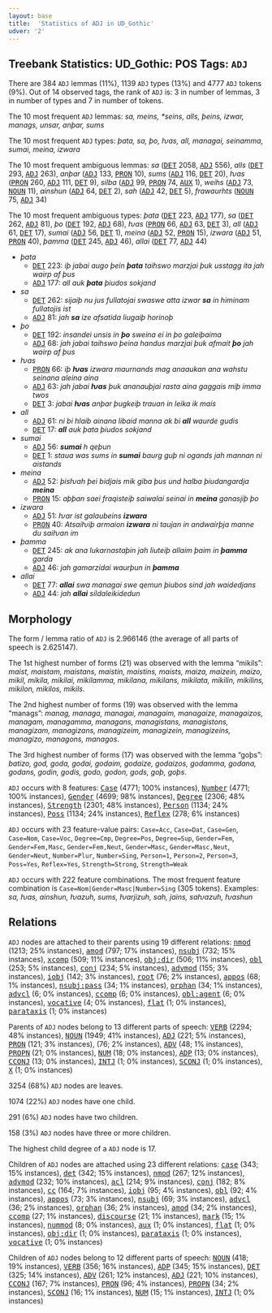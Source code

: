 ```yaml
---
layout: base
title:  'Statistics of ADJ in UD_Gothic'
udver: '2'
---
```


## Treebank Statistics: UD_Gothic: POS Tags: `ADJ`

There are 384 `ADJ` lemmas (11%), 1139 `ADJ` types (13%) and 4777 `ADJ` tokens (9%).
Out of 14 observed tags, the rank of `ADJ` is: 3 in number of lemmas, 3 in number of types and 7 in number of tokens.

The 10 most frequent `ADJ` lemmas: <em>sa, meins, *seins, alls, þeins, izwar, manags, unsar, anþar, sums</em>

The 10 most frequent `ADJ` types:  <em>þata, sa, þo, ƕas, all, managai, seinamma, sumai, meina, izwara</em>

The 10 most frequent ambiguous lemmas: <em>sa</em> (<tt><a href="got-pos-DET.html">DET</a></tt> 2058, <tt><a href="got-pos-ADJ.html">ADJ</a></tt> 556), <em>alls</em> (<tt><a href="got-pos-DET.html">DET</a></tt> 293, <tt><a href="got-pos-ADJ.html">ADJ</a></tt> 263), <em>anþar</em> (<tt><a href="got-pos-ADJ.html">ADJ</a></tt> 133, <tt><a href="got-pos-PRON.html">PRON</a></tt> 10), <em>sums</em> (<tt><a href="got-pos-ADJ.html">ADJ</a></tt> 116, <tt><a href="got-pos-DET.html">DET</a></tt> 20), <em>ƕas</em> (<tt><a href="got-pos-PRON.html">PRON</a></tt> 260, <tt><a href="got-pos-ADJ.html">ADJ</a></tt> 111, <tt><a href="got-pos-DET.html">DET</a></tt> 9), <em>silba</em> (<tt><a href="got-pos-ADJ.html">ADJ</a></tt> 99, <tt><a href="got-pos-PRON.html">PRON</a></tt> 74, <tt><a href="got-pos-AUX.html">AUX</a></tt> 1), <em>weihs</em> (<tt><a href="got-pos-ADJ.html">ADJ</a></tt> 73, <tt><a href="got-pos-NOUN.html">NOUN</a></tt> 11), <em>ainshun</em> (<tt><a href="got-pos-ADJ.html">ADJ</a></tt> 64, <tt><a href="got-pos-DET.html">DET</a></tt> 2), <em>sah</em> (<tt><a href="got-pos-ADJ.html">ADJ</a></tt> 42, <tt><a href="got-pos-DET.html">DET</a></tt> 5), <em>frawaurhts</em> (<tt><a href="got-pos-NOUN.html">NOUN</a></tt> 75, <tt><a href="got-pos-ADJ.html">ADJ</a></tt> 34)

The 10 most frequent ambiguous types:  <em>þata</em> (<tt><a href="got-pos-DET.html">DET</a></tt> 223, <tt><a href="got-pos-ADJ.html">ADJ</a></tt> 177), <em>sa</em> (<tt><a href="got-pos-DET.html">DET</a></tt> 262, <tt><a href="got-pos-ADJ.html">ADJ</a></tt> 81), <em>þo</em> (<tt><a href="got-pos-DET.html">DET</a></tt> 192, <tt><a href="got-pos-ADJ.html">ADJ</a></tt> 68), <em>ƕas</em> (<tt><a href="got-pos-PRON.html">PRON</a></tt> 66, <tt><a href="got-pos-ADJ.html">ADJ</a></tt> 63, <tt><a href="got-pos-DET.html">DET</a></tt> 3), <em>all</em> (<tt><a href="got-pos-ADJ.html">ADJ</a></tt> 61, <tt><a href="got-pos-DET.html">DET</a></tt> 17), <em>sumai</em> (<tt><a href="got-pos-ADJ.html">ADJ</a></tt> 56, <tt><a href="got-pos-DET.html">DET</a></tt> 1), <em>meina</em> (<tt><a href="got-pos-ADJ.html">ADJ</a></tt> 52, <tt><a href="got-pos-PRON.html">PRON</a></tt> 15), <em>izwara</em> (<tt><a href="got-pos-ADJ.html">ADJ</a></tt> 51, <tt><a href="got-pos-PRON.html">PRON</a></tt> 40), <em>þamma</em> (<tt><a href="got-pos-DET.html">DET</a></tt> 245, <tt><a href="got-pos-ADJ.html">ADJ</a></tt> 46), <em>allai</em> (<tt><a href="got-pos-DET.html">DET</a></tt> 77, <tt><a href="got-pos-ADJ.html">ADJ</a></tt> 44)


* <em>þata</em>
  * <tt><a href="got-pos-DET.html">DET</a></tt> 223: <em>iþ jabai augo þein <b>þata</b> taihswo marzjai þuk usstagg ita jah wairp af þus</em>
  * <tt><a href="got-pos-ADJ.html">ADJ</a></tt> 177: <em>all auk <b>þata</b> þiudos sokjand</em>
* <em>sa</em>
  * <tt><a href="got-pos-DET.html">DET</a></tt> 262: <em>sijaiþ nu jus fullatojai swaswe atta izwar <b>sa</b> in himinam fullatojis ist</em>
  * <tt><a href="got-pos-ADJ.html">ADJ</a></tt> 81: <em>jah <b>sa</b> ize afsatida liugaiþ horinoþ</em>
* <em>þo</em>
  * <tt><a href="got-pos-DET.html">DET</a></tt> 192: <em>insandei unsis in <b>þo</b> sweina ei in þo galeiþaima</em>
  * <tt><a href="got-pos-ADJ.html">ADJ</a></tt> 68: <em>jah jabai taihswo þeina handus marzjai þuk afmait <b>þo</b> jah wairp af þus</em>
* <em>ƕas</em>
  * <tt><a href="got-pos-PRON.html">PRON</a></tt> 66: <em>iþ <b>ƕas</b> izwara maurnands mag anaaukan ana wahstu seinana aleina aina</em>
  * <tt><a href="got-pos-ADJ.html">ADJ</a></tt> 63: <em>jah jabai <b>ƕas</b> þuk ananauþjai rasta aina gaggais miþ imma twos</em>
  * <tt><a href="got-pos-DET.html">DET</a></tt> 3: <em>jabai <b>ƕas</b> anþar þugkeiþ trauan in leika ik mais</em>
* <em>all</em>
  * <tt><a href="got-pos-ADJ.html">ADJ</a></tt> 61: <em>ni bi hlaib ainana libaid manna ak bi <b>all</b> waurde gudis</em>
  * <tt><a href="got-pos-DET.html">DET</a></tt> 17: <em><b>all</b> auk þata þiudos sokjand</em>
* <em>sumai</em>
  * <tt><a href="got-pos-ADJ.html">ADJ</a></tt> 56: <em><b>sumai</b> h qeþun</em>
  * <tt><a href="got-pos-DET.html">DET</a></tt> 1: <em>staua was sums in <b>sumai</b> baurg guþ ni ogands jah mannan ni aistands</em>
* <em>meina</em>
  * <tt><a href="got-pos-ADJ.html">ADJ</a></tt> 52: <em>þisƕah þei bidjais mik giba þus und halba þiudangardja <b>meina</b></em>
  * <tt><a href="got-pos-PRON.html">PRON</a></tt> 15: <em>aþþan saei fraqisteiþ saiwalai seinai in <b>meina</b> ganasjiþ þo</em>
* <em>izwara</em>
  * <tt><a href="got-pos-ADJ.html">ADJ</a></tt> 51: <em>ƕar ist galaubeins <b>izwara</b></em>
  * <tt><a href="got-pos-PRON.html">PRON</a></tt> 40: <em>Atsaiƕiþ armaion <b>izwara</b> ni taujan in andwairþja manne du saiƕan im</em>
* <em>þamma</em>
  * <tt><a href="got-pos-DET.html">DET</a></tt> 245: <em>ak ana lukarnastaþin jah liuteiþ allaim þaim in <b>þamma</b> garda</em>
  * <tt><a href="got-pos-ADJ.html">ADJ</a></tt> 46: <em>jah gamarzidai waurþun in <b>þamma</b></em>
* <em>allai</em>
  * <tt><a href="got-pos-DET.html">DET</a></tt> 77: <em><b>allai</b> swa managai swe qemun þiubos sind jah waidedjans</em>
  * <tt><a href="got-pos-ADJ.html">ADJ</a></tt> 44: <em>jah <b>allai</b> sildaleikidedun</em>

## Morphology

The form / lemma ratio of `ADJ` is 2.966146 (the average of all parts of speech is 2.625147).

The 1st highest number of forms (21) was observed with the lemma “mikils”: <em>maist, maistam, maistans, maistin, maistins, maists, maiza, maizein, maizo, mikil, mikila, mikilai, mikilamma, mikilana, mikilans, mikilata, mikilin, mikilins, mikilon, mikilos, mikils</em>.

The 2nd highest number of forms (19) was observed with the lemma “manags”: <em>manag, managa, managai, managaim, managaize, managaizos, managam, managamma, managans, managistans, managistons, managizam, managizans, managizeim, managizein, managizeins, managizo, managons, managos</em>.

The 3rd highest number of forms (17) was observed with the lemma “goþs”: <em>batizo, god, goda, godai, godaim, godaize, godaizos, godamma, godana, godans, godin, godis, godo, godon, gods, goþ, goþs</em>.

`ADJ` occurs with 8 features: <tt><a href="got-feat-Case.html">Case</a></tt> (4771; 100% instances), <tt><a href="got-feat-Number.html">Number</a></tt> (4771; 100% instances), <tt><a href="got-feat-Gender.html">Gender</a></tt> (4699; 98% instances), <tt><a href="got-feat-Degree.html">Degree</a></tt> (2306; 48% instances), <tt><a href="got-feat-Strength.html">Strength</a></tt> (2301; 48% instances), <tt><a href="got-feat-Person.html">Person</a></tt> (1134; 24% instances), <tt><a href="got-feat-Poss.html">Poss</a></tt> (1134; 24% instances), <tt><a href="got-feat-Reflex.html">Reflex</a></tt> (278; 6% instances)

`ADJ` occurs with 23 feature-value pairs: `Case=Acc`, `Case=Dat`, `Case=Gen`, `Case=Nom`, `Case=Voc`, `Degree=Cmp`, `Degree=Pos`, `Degree=Sup`, `Gender=Fem`, `Gender=Fem,Masc`, `Gender=Fem,Neut`, `Gender=Masc`, `Gender=Masc,Neut`, `Gender=Neut`, `Number=Plur`, `Number=Sing`, `Person=1`, `Person=2`, `Person=3`, `Poss=Yes`, `Reflex=Yes`, `Strength=Strong`, `Strength=Weak`

`ADJ` occurs with 222 feature combinations.
The most frequent feature combination is `Case=Nom|Gender=Masc|Number=Sing` (305 tokens).
Examples: <em>sa, ƕas, ainshun, ƕazuh, sums, ƕarjizuh, sah, jains, saƕazuh, ƕashun</em>


## Relations

`ADJ` nodes are attached to their parents using 19 different relations: <tt><a href="got-dep-nmod.html">nmod</a></tt> (1213; 25% instances), <tt><a href="got-dep-amod.html">amod</a></tt> (797; 17% instances), <tt><a href="got-dep-nsubj.html">nsubj</a></tt> (732; 15% instances), <tt><a href="got-dep-xcomp.html">xcomp</a></tt> (509; 11% instances), <tt><a href="got-dep-obj-dir.html">obj:dir</a></tt> (506; 11% instances), <tt><a href="got-dep-obl.html">obl</a></tt> (253; 5% instances), <tt><a href="got-dep-conj.html">conj</a></tt> (234; 5% instances), <tt><a href="got-dep-advmod.html">advmod</a></tt> (155; 3% instances), <tt><a href="got-dep-iobj.html">iobj</a></tt> (142; 3% instances), <tt><a href="got-dep-root.html">root</a></tt> (76; 2% instances), <tt><a href="got-dep-appos.html">appos</a></tt> (68; 1% instances), <tt><a href="got-dep-nsubj-pass.html">nsubj:pass</a></tt> (34; 1% instances), <tt><a href="got-dep-orphan.html">orphan</a></tt> (34; 1% instances), <tt><a href="got-dep-advcl.html">advcl</a></tt> (6; 0% instances), <tt><a href="got-dep-ccomp.html">ccomp</a></tt> (6; 0% instances), <tt><a href="got-dep-obl-agent.html">obl:agent</a></tt> (6; 0% instances), <tt><a href="got-dep-vocative.html">vocative</a></tt> (4; 0% instances), <tt><a href="got-dep-flat.html">flat</a></tt> (1; 0% instances), <tt><a href="got-dep-parataxis.html">parataxis</a></tt> (1; 0% instances)

Parents of `ADJ` nodes belong to 13 different parts of speech: <tt><a href="got-pos-VERB.html">VERB</a></tt> (2294; 48% instances), <tt><a href="got-pos-NOUN.html">NOUN</a></tt> (1949; 41% instances), <tt><a href="got-pos-ADJ.html">ADJ</a></tt> (221; 5% instances), <tt><a href="got-pos-PRON.html">PRON</a></tt> (121; 3% instances),  (76; 2% instances), <tt><a href="got-pos-ADV.html">ADV</a></tt> (48; 1% instances), <tt><a href="got-pos-PROPN.html">PROPN</a></tt> (21; 0% instances), <tt><a href="got-pos-NUM.html">NUM</a></tt> (18; 0% instances), <tt><a href="got-pos-ADP.html">ADP</a></tt> (13; 0% instances), <tt><a href="got-pos-CCONJ.html">CCONJ</a></tt> (13; 0% instances), <tt><a href="got-pos-INTJ.html">INTJ</a></tt> (1; 0% instances), <tt><a href="got-pos-SCONJ.html">SCONJ</a></tt> (1; 0% instances), <tt><a href="got-pos-X.html">X</a></tt> (1; 0% instances)

3254 (68%) `ADJ` nodes are leaves.

1074 (22%) `ADJ` nodes have one child.

291 (6%) `ADJ` nodes have two children.

158 (3%) `ADJ` nodes have three or more children.

The highest child degree of a `ADJ` node is 17.

Children of `ADJ` nodes are attached using 23 different relations: <tt><a href="got-dep-case.html">case</a></tt> (343; 15% instances), <tt><a href="got-dep-det.html">det</a></tt> (342; 15% instances), <tt><a href="got-dep-nmod.html">nmod</a></tt> (267; 12% instances), <tt><a href="got-dep-advmod.html">advmod</a></tt> (232; 10% instances), <tt><a href="got-dep-acl.html">acl</a></tt> (214; 9% instances), <tt><a href="got-dep-conj.html">conj</a></tt> (182; 8% instances), <tt><a href="got-dep-cc.html">cc</a></tt> (164; 7% instances), <tt><a href="got-dep-iobj.html">iobj</a></tt> (95; 4% instances), <tt><a href="got-dep-obl.html">obl</a></tt> (92; 4% instances), <tt><a href="got-dep-appos.html">appos</a></tt> (73; 3% instances), <tt><a href="got-dep-nsubj.html">nsubj</a></tt> (69; 3% instances), <tt><a href="got-dep-advcl.html">advcl</a></tt> (36; 2% instances), <tt><a href="got-dep-orphan.html">orphan</a></tt> (36; 2% instances), <tt><a href="got-dep-amod.html">amod</a></tt> (34; 2% instances), <tt><a href="got-dep-ccomp.html">ccomp</a></tt> (27; 1% instances), <tt><a href="got-dep-discourse.html">discourse</a></tt> (21; 1% instances), <tt><a href="got-dep-mark.html">mark</a></tt> (15; 1% instances), <tt><a href="got-dep-nummod.html">nummod</a></tt> (8; 0% instances), <tt><a href="got-dep-aux.html">aux</a></tt> (1; 0% instances), <tt><a href="got-dep-flat.html">flat</a></tt> (1; 0% instances), <tt><a href="got-dep-obj-dir.html">obj:dir</a></tt> (1; 0% instances), <tt><a href="got-dep-parataxis.html">parataxis</a></tt> (1; 0% instances), <tt><a href="got-dep-vocative.html">vocative</a></tt> (1; 0% instances)

Children of `ADJ` nodes belong to 12 different parts of speech: <tt><a href="got-pos-NOUN.html">NOUN</a></tt> (418; 19% instances), <tt><a href="got-pos-VERB.html">VERB</a></tt> (356; 16% instances), <tt><a href="got-pos-ADP.html">ADP</a></tt> (345; 15% instances), <tt><a href="got-pos-DET.html">DET</a></tt> (325; 14% instances), <tt><a href="got-pos-ADV.html">ADV</a></tt> (261; 12% instances), <tt><a href="got-pos-ADJ.html">ADJ</a></tt> (221; 10% instances), <tt><a href="got-pos-CCONJ.html">CCONJ</a></tt> (167; 7% instances), <tt><a href="got-pos-PRON.html">PRON</a></tt> (96; 4% instances), <tt><a href="got-pos-PROPN.html">PROPN</a></tt> (34; 2% instances), <tt><a href="got-pos-SCONJ.html">SCONJ</a></tt> (16; 1% instances), <tt><a href="got-pos-NUM.html">NUM</a></tt> (15; 1% instances), <tt><a href="got-pos-INTJ.html">INTJ</a></tt> (1; 0% instances)

